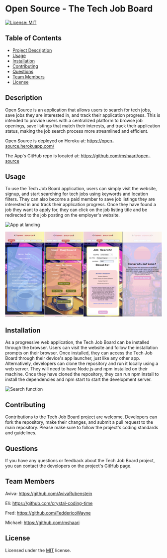 # Open Source - The Tech Job Board

[![License: MIT](https://img.shields.io/badge/License-MIT-yellow.svg)](https://opensource.org/licenses/MIT)
    
## Table of Contents
- [Project Description](#description)
- [Usage](#usage)
- [Installation](#installation)
- [Contributing](#contributing)
- [Questions](#questions)
- [Team Members](#team-members)
- [License](#license)

## Description 
Open Source is an application that allows users to search for tech jobs, save jobs they are interested in, and track their application progress. This is intended to provide users with a centralized platform to browse job openings, save listings that match their interests, and track their application status, making the job search process more streamlined and efficient.

Open Source is deployed on Heroku at: https://open-source.herokuapp.com/

The App's GitHub repo is located at: https://github.com/mshaari/open-source

## Usage
To use the Tech Job Board application, users can simply visit the website, signup, and start searching for tech jobs using keywords and location filters. They can also become a paid member to save job listings they are interested in and track their application progress. Once they have found a job they want to apply for, they can click on the job listing title and be redirected to the job posting on the employer's website.

![App at landing](assets/registered-user-navigation.gif)

![Mobil view](assets/mobile-screenshots.png)



## Installation
As a progressive web application, the Tech Job Board can be installed through the browser. Users can visit the website and follow the installation prompts on their browser. Once installed, they can access the Tech Job Board through their device's app launcher, just like any other app.
Alternatively, developers can clone the repository and run it locally using a web server. They will need to have Node.js and npm installed on their machine. Once they have cloned the repository, they can run npm install to install the dependencies and npm start to start the development server.

![Search function](assets/paid-member-search-and-save-jobs.gif)

## Contributing
Contributions to the Tech Job Board project are welcome. Developers can fork the repository, make their changes, and submit a pull request to the main repository. Please make sure to follow the project's coding standards and guidelines.


## Questions
If you have any questions or feedback about the Tech Job Board project, you can contact the developers on the project's GitHub page.

## Team Members
 Aviva: https://github.com/AvivaRubenstein

 Eli: https://github.com/crystal-coding-time

 Fred: https://github.com/FeddericoWayne

 Michael: https://github.com/mshaari


## License
Licensed under the [MIT](https://choosealicense.com/licenses/mit/) license.
